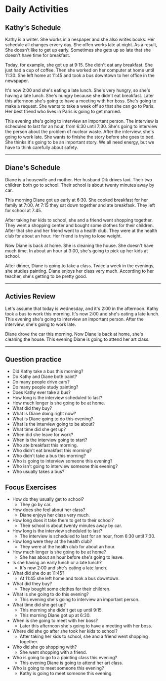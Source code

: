 # Daily Activities

## Kathy's Schedule

Kathy is a writer. She works in a nespaper and she also writes books. Her schedule all changes ervery day. She offen works late at night. As a result, She doesn't like to get up early. Sometimes she gets up so late that she doesn't have time for breakfast.

Today, for example, she got up at 9:15. She didn't eat any breakfast. She just had a cup of coffee. Then she worked on her computer at home until 11:30. She left home at 11:45 and took a bus downtown to her office in the newspaper.

It's now 2:00 and she's eating a late lunch. She's very hungry, so she's having a late lunch. She's hungry because she didn't eat breakfast. Later this afternoon she's going to have a meeting with her boss. She's going to make a request. She wants to take a week off so that she can go to Paris. Her best friend who lives in Paris is going to get married.

This evening she's going to interview an important person. The interview is scheduled to last for an hour, from 6:30 until 7:30. She's going to interview the person about the problem of nuclear waste. After the interview, she's going to work late. She wants to finishe the story before she goes to bed. She thinks it's going to be an important story. We all need energy, but we have to think carefully about safety.

---

## Diane's Schedule

Diane is a housewife and mother. Her husband Dik drives taxi. Their two children both go to school. Their school is about twenty minutes away by car.

This morning Diane got up early at 6:30. She cooked breakfast for her family at 7:00. At 7:15 they sat down together and ate breakfask. They left for school at 7:45.

After taking her kids to school, she and a friend went shopping together. They went a shopping center and bought some clothes for their children. After that she and her friend went to a health club. They were at the health club for about an hour. Her friend is trying to lose weight.

Now Diane is back at home. She is cleaning the house. She doesn't have much time. In about an hour at 3:00, she's going to pick up her kids at school.

After dinner, Diane is going to take a class. Twice a week in the evenings, she studies painting. Diane enjoys her class very much. According to her teacher, she's getting to be pretty good.

---

## Activies Review

Let's assume that today is wednesday, and it's 2:00 in the afternoon. Kathy took a bus to work this morning. It's now  2:00 and she's eating a late lunch. This evening she's going to interview an important person. After the interview, she's going to work late.

Diane drove the car this morning. Now Diane is back at home,
she's cleaning the house. This evening Diane is going to attend her art class.

---

## Question practice

- Did Kathy take a bus this morning?
- Do Kathy and Diane both paint?
- Do many people drive cars?
- Do many people study painting?
- Does Kathy ever take a bus?
- How long is the interview scheduled to last?
- How much longer is she going to be at home.
- What did they buy?
- What is Diane doing right now?
- What is Diane going to do this evening?
- What is the interview going to be about?
- What time did she get up?
- When did she leave for work?
- When is the interview going to start?
- Who ate breakfast this morning.
- Who didn't eat breakfast this morning?
- Who didn't take a bus this morning?
- Who is going to interview someone this evening?
- Who isn't going to interview someone this evening?
- Who usually takes a bus?

## Focus Exercises

- How do they usually get to school?
  - They go by car.
- How does she feel about her class?
  - Diane enjoys her class very much.
- How long does it take them to get to their school?
  - Their school is about twenty minutes away by car.
- How long is the interview scheduled to last?
  - The interview is scheduled to last for an hour, from 6:30 until 7:30.
- How long were they at the health club?
  - They were at the health club for about an hour.
- How much longer is she going to be at home?
  - She has about an hour before she's going to leave.
- Is she having an early lunch or a late lunch?
  - It's now 2:00 and she's eating a late lunch.
- What did she do at 11:45?
  - At 11:45 she left home and took a bus downtown.
- What did they buy?
  - They bought some clothes for their children.
- What is she going to do this evening?
  - This evening she's going to interview an important person.
- What time did she get up?
  - This morning she didn't get up until 9:15.
  - This morning Diane got up at 6:30.
- When is she going to meet with her boss?
  - Later this afternoon she's going to have a meeting with her boss.
- Where did she go after she took her kids to school?
  - After taking her kids to school, she and a friend went shopping together.
- Who did she go shopping with?
  - She went shopping with a friend.
- Who is going to go to a painting class this evening?
  - This evening Diane is going to attend her art class.
- Who is going to meet someone this evening?
  - Kathy is going to meet someone this evening.
